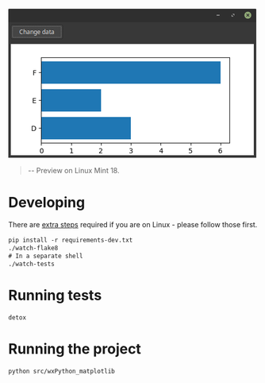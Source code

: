 ![Preview on Linux Mint 18](preview-linux-mint-18.png)

> -- Preview on Linux Mint 18.

# Developing

There are [extra steps](linux-prerequisites.md) required if you are on Linux - please follow those first.

```shell
pip install -r requirements-dev.txt
./watch-flake8
# In a separate shell
./watch-tests
```

# Running tests

```shell
detox
```

# Running the project

```shell
python src/wxPython_matplotlib
```
